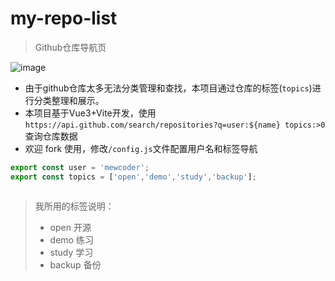 # my-repo-list 
> Github仓库导航页

![image](https://user-images.githubusercontent.com/26575685/199268754-e7237994-9396-497a-8c43-fe296a7bbdaa.png)



- 由于github仓库太多无法分类管理和查找，本项目通过仓库的标签(`topics`)进行分类整理和展示。
- 本项目基于Vue3+Vite开发，使用`https://api.github.com/search/repositories?q=user:${name} topics:>0`查询仓库数据
- 欢迎 fork 使用，修改`/config.js`文件配置用户名和标签导航
```js
export const user = 'mewcoder';
export const topics = ['open','demo','study','backup'];



```
> 我所用的标签说明：
> - open 开源
> - demo 练习
> - study 学习
> - backup 备份

